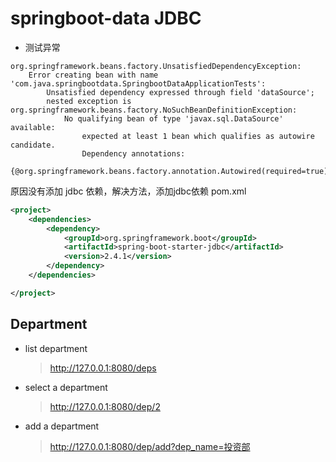 springboot-data JDBC
==


* 测试异常
```text
org.springframework.beans.factory.UnsatisfiedDependencyException: 
    Error creating bean with name 'com.java.springbootdata.SpringbootDataApplicationTests': 
        Unsatisfied dependency expressed through field 'dataSource'; 
        nested exception is org.springframework.beans.factory.NoSuchBeanDefinitionException: 
            No qualifying bean of type 'javax.sql.DataSource' available: 
                expected at least 1 bean which qualifies as autowire candidate. 
                Dependency annotations: 
                    {@org.springframework.beans.factory.annotation.Autowired(required=true)}

```

原因没有添加 jdbc 依赖，解决方法，添加jdbc依赖
pom.xml
```xml
<project>
    <dependencies>
        <dependency>
            <groupId>org.springframework.boot</groupId>
            <artifactId>spring-boot-starter-jdbc</artifactId>
            <version>2.4.1</version>
        </dependency>
    </dependencies>

</project>
```

## Department

* list department
    >http://127.0.0.1:8080/deps
* select a department
    >http://127.0.0.1:8080/dep/2
* add a department
    >http://127.0.0.1:8080/dep/add?dep_name=投资部
